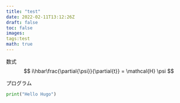 ```yaml
---
title: "test"
date: 2022-02-11T13:12:26Z
draft: false
toc: false
images:
tags:test
math: true
---
```


数式
$$ i\hbar\frac{\partial{\psi}}{\partial{t}} = \mathcal{H} \psi $$ 

プログラム
```python
print("Hello Hugo")
```



